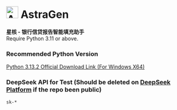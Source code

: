 # <img src="img/icon_black.ico" alt="AstraGen" width="32" height="32"> AstraGen
**星核 - 银行信贷报告智能填充助手**  
Require Python 3.11 or above.

### Recommended Python Version
[Python 3.13.2 Official Download Link (For Windows X64)](https://www.python.org/ftp/python/3.13.2/python-3.13.2-amd64.exe)
### DeepSeek API for Test (Should be deleted on [DeepSeek Platform](https://platform.deepseek.com/api_keys) if the repo been public)
```sk-*``` 
